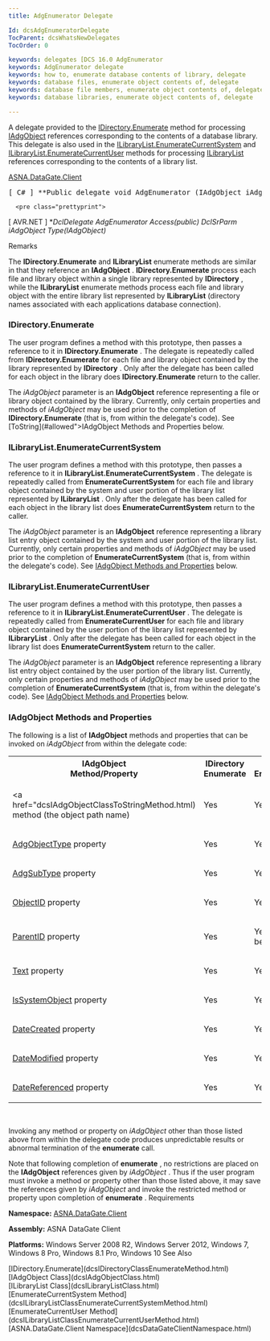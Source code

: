 ```yaml
---
title: AdgEnumerator Delegate

Id: dcsAdgEnumeratorDelegate
TocParent: dcsWhatsNewDelegates
TocOrder: 0

keywords: delegates [DCS 16.0 AdgEnumerator
keywords: AdgEnumerator delegate
keywords: how to, enumerate database contents of library, delegate
keywords: database files, enumerate object contents of, delegate
keywords: database file members, enumerate object contents of, delegate
keywords: database libraries, enumerate object contents of, delegate

---
```


A delegate provided to the [IDirectory.Enumerate](dcsIDirectoryClassEnumerateMethod.html) method for processing [IAdgObject](dcsIAdgObjectClass.html) references corresponding to the contents of a database library. This delegate is also used in the [ILibraryList.EnumerateCurrentSystem](dcsILibraryListClassEnumerateCurrentSystemMethod.html) and [ILibraryList.EnumerateCurrentUser](dcsILibraryListClassEnumerateCurrentUserMethod.html) methods for processing [ILibraryList](dcsILibraryListClass.html) references corresponding to the contents of a library list.

[ASNA.DataGate.Client](dcsDataGateClientNamespace.html) 
<pre class="prettyprint">
[ C# ] **Public delegate void AdgEnumerator (IAdgObject iAdgObject);** </pre>
      <pre class="prettyprint">
[ AVR.NET ] **DclDelegate AdgEnumerator Access(*public)
  DclSrParm iAdgObject Type(IAdgObject)** </pre>

Remarks

The **IDirectory.Enumerate** and **ILibraryList** enumerate methods are similar in that they reference an **IAdgObject** . **IDirectory.Enumerate** process each file and library object within a single library represented by **IDirectory** , while the **ILibraryList** enumerate methods process each file and library object with the entire library list represented by **ILibraryList** (directory names associated with each applications database connection). 

### IDirectory.Enumerate
The user program defines a method with this prototype, then passes a reference to it in **IDirectory.Enumerate** . The delegate is repeatedly called from **IDirectory.Enumerate** for each file and library object contained by the library represented by **IDirectory** . Only after the delegate has been called for each object in the library does **IDirectory.Enumerate** return to the caller. 

The *iAdgObject* parameter is an **IAdgObject** reference representing a file or library object contained by the library. Currently, only certain properties and methods of *iAdgObject* may be used prior to the completion of **IDirectory.Enumerate** (that is, from within the delegate's code). See [ToString](#allowed">IAdgObject Methods and Properties</a> below.
<br />

### ILibraryList.EnumerateCurrentSystem
The user program defines a method with this prototype, then passes a reference to it in **ILibraryList.EnumerateCurrentSystem** . The delegate is repeatedly called from **EnumerateCurrentSystem** for each file and library object contained by the system and user portion of the library list represented by **ILibraryList** . Only after the delegate has been called for each object in the library list does **EnumerateCurrentSystem** return to the caller. 

The *iAdgObject* parameter is an **IAdgObject** reference representing a library list entry object contained by the system and user portion of the library list. Currently, only certain properties and methods of *iAdgObject* may be used prior to the completion of **EnumerateCurrentSystem** (that is, from within the delegate's code). See <a href="#allowed">IAdgObject Methods and Properties</a> below. 

### ILibraryList.EnumerateCurrentUser
The user program defines a method with this prototype, then passes a reference to it in **ILibraryList.EnumerateCurrentUser** . The delegate is repeatedly called from **EnumerateCurrentUser** for each file and library object contained by the user portion of the library list represented by **ILibraryList** . Only after the delegate has been called for each object in the library list does **EnumerateCurrentSystem** return to the caller. 

The *iAdgObject* parameter is an **IAdgObject** reference representing a library list entry object contained by the user portion of the library list. Currently, only certain properties and methods of *iAdgObject* may be used prior to the completion of **EnumerateCurrentSystem** (that is, from within the delegate's code). See <a href="#allowed">IAdgObject Methods and Properties</a> below.

###  <a name="allowed">IAdgObject Methods and Properties</a> 
The following is a list of **IAdgObject** methods and properties that can be invoked on *iAdgObject* from within the delegate code:
<br />

<table class="dtTABLE" id="Table5" x-use-null-cells="x-use-null-cells" style="border-spacing: 0px;     x-cell-content-align: Top" cellspacing="0">
          <colgroup span="1">
            <col span="1" style="WIDTH: 20%" />
            <col span="1" style="WIDTH: 20%" />
            <col span="1" style="WIDTH: 20%" />
            <col span="1" style="WIDTH: 20%" />
          </colgroup>
          <tr valign="top">
            <th colspan="1" rowspan="1">
							IAdgObject<br />
							Method/Property
						</th>
            <th colspan="1" rowspan="1">
							IDirectory<br />
							Enumerate
						</th>
            <th colspan="1" rowspan="1">
							ILibraryList<br />
							EnumerateCurrentSystem
						</th>
            <th colspan="1" rowspan="1">
							ILibraryList<br />
							EnumerateCurrentUser
						</th>
          </tr>
          <tr>
            <td colspan="1" rowspan="1">

<a href="dcsIAdgObjectClassToStringMethod.html) method (the object path name)
</td>
            <td colspan="1" rowspan="1">

Yes
</td>
            <td colspan="1" rowspan="1">

Yes
</td>
            <td colspan="1" rowspan="1">

Yes
</td>
          </tr>
          <tr>
            <td colspan="1" rowspan="1">

[AdgObjectType](dcsIAdgObjectClassAdgObjectTypeProperty.html) property
</td>
            <td colspan="1" rowspan="1">

Yes
</td>
            <td colspan="1" rowspan="1">

Yes
</td>
            <td colspan="1" rowspan="1">

Yes
</td>
          </tr>
          <tr>
            <td colspan="1" rowspan="1">

[AdgSubType](dcsIAdgObjectClassAdgSubTypeProperty.html) property
</td>
            <td colspan="1" rowspan="1">

Yes
</td>
            <td colspan="1" rowspan="1">

Yes
</td>
            <td colspan="1" rowspan="1">

Yes
</td>
          </tr>
          <tr>
            <td colspan="1" rowspan="1">

[ObjectID](dcsIAdgObjectClassObjectIDProperty.html) property
</td>
            <td colspan="1" rowspan="1">

Yes
</td>
            <td colspan="1" rowspan="1">

Yes
</td>
            <td colspan="1" rowspan="1">

Yes
</td>
          </tr>
          <tr>
            <td colspan="1" rowspan="1">

[ParentID](dcsIAdgObjectClassParentIDProperty.html) property
</td>
            <td colspan="1" rowspan="1">

Yes
</td>
            <td colspan="1" rowspan="1">

Yes, except root library will be zero.
</td>
            <td colspan="1" rowspan="1">

Yes, except root library will be zero.
</td>
          </tr>
          <tr>
            <td colspan="1" rowspan="1">

[Text](dcsIAdgObjectClassTextProperty.html) property
</td>
            <td colspan="1" rowspan="1">

Yes
</td>
            <td colspan="1" rowspan="1">

Yes
</td>
            <td colspan="1" rowspan="1">

Yes
</td>
          </tr>
          <tr>
            <td colspan="1" rowspan="1">

[IsSystemObject](dcsIAdgObjectClassIsSystemObjectProperty.html) property
</td>
            <td colspan="1" rowspan="1">

Yes
</td>
            <td colspan="1" rowspan="1">

Yes
</td>
            <td colspan="1" rowspan="1">

Yes
</td>
          </tr>
          <tr>
            <td colspan="1" rowspan="1">

[DateCreated](dcsIAdgObjectClassDateCreatedProperty.html) property
</td>
            <td colspan="1" rowspan="1">

Yes
</td>
            <td colspan="1" rowspan="1">

Yes
</td>
            <td colspan="1" rowspan="1">

Yes
</td>
          </tr>
          <tr>
            <td colspan="1" rowspan="1">

[DateModified](dcsIAdgObjectClassDateModifiedProperty.html) property
</td>
            <td colspan="1" rowspan="1">

Yes
</td>
            <td colspan="1" rowspan="1">

Yes
</td>
            <td colspan="1" rowspan="1">

Yes
</td>
          </tr>
          <tr>
            <td colspan="1" rowspan="1">

[DateReferenced](dcsIAdgObjectClassDateReferencedProperty.html) property
</td>
            <td colspan="1" rowspan="1">

Yes
</td>
            <td colspan="1" rowspan="1">

Yes
</td>
            <td colspan="1" rowspan="1">

Yes
</td>
          </tr>
</table>

<br />

Invoking any method or property on *iAdgObject* other than those listed above from within the delegate code produces unpredictable results or abnormal termination of the **enumerate** call.

Note that following completion of **enumerate** , no restrictions are placed on the **IAdgObject** references given by *iAdgObject* . Thus if the user program must invoke a method or property other than those listed above, it may save the references given by *iAdgObject* and invoke the restricted method or property upon completion of **enumerate** .
Requirements

**Namespace:** [ASNA.DataGate.Client](dcsDataGateClientNamespace.html) 

**Assembly:** ASNA DataGate Client

**Platforms:** Windows Server 2008 R2, Windows Server 2012, Windows 7, Windows 8 Pro, Windows 8.1 Pro, Windows 10
See Also

<dl />
      [IDirectory.Enumerate](dcsIDirectoryClassEnumerateMethod.html)
      <br />
      [IAdgObject Class](dcsIAdgObjectClass.html)
      <br />
      [ILibraryList Class](dcsILibraryListClass.html)
      <br />
      [EnumerateCurrentSystem 
					Method](dcsILibraryListClassEnumerateCurrentSystemMethod.html)
      <br />
      [EnumerateCurrentUser 
					Method](dcsILibraryListClassEnumerateCurrentUserMethod.html)
      <br />
      [ASNA.DataGate.Client Namespace](dcsDataGateClientNamespace.html)

